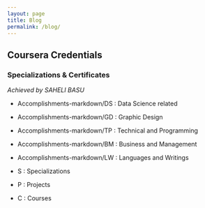 ```yaml
---
layout: page
title: Blog
permalink: /blog/
---
```


## Coursera Credentials
### Specializations & Certificates


*Achieved by SAHELI BASU*

- Accomplishments-markdown/DS : Data Science related
- Accomplishments-markdown/GD : Graphic Design
- Accomplishments-markdown/TP : Technical and Programming
- Accomplishments-markdown/BM : Business and Management
- Accomplishments-markdown/LW : Languages and Writings

- S : Specializations
- P : Projects
- C : Courses



